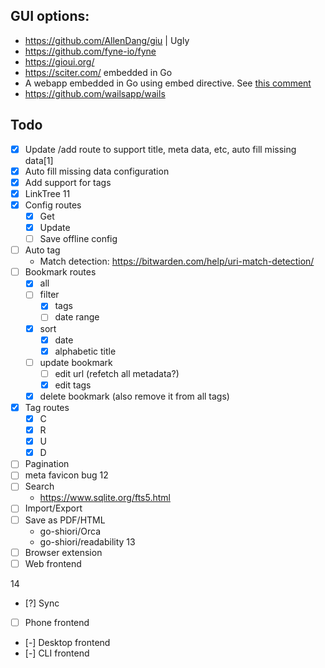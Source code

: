 ## GUI options:

- https://github.com/AllenDang/giu | Ugly
- https://github.com/fyne-io/fyne 
- https://gioui.org/
- https://sciter.com/ embedded in Go
- A webapp embedded in Go using embed directive. See [this comment](https://www.reddit.com/r/golang/comments/lmvut7/comment/gnz8kct/)
- https://github.com/wailsapp/wails


## Todo

- [x] Update /add route to support title, meta data, etc, auto fill missing data[1]
- [x] Auto fill missing data configuration
- [x] Add support for tags
- [x] LinkTree 
11
- [x] Config routes
  - [x] Get
  - [x] Update
  - [ ] Save offline config
- [ ] Auto tag
  - Match detection: https://bitwarden.com/help/uri-match-detection/
- [ ] Bookmark routes
  - [x] all 
  - [ ] filter
    - [x] tags
    - [ ] date range
  - [x] sort
    - [x] date
    - [x] alphabetic title
  - [ ] update bookmark
    - [ ] edit url (refetch all metadata?)
    - [x] edit tags
  - [x] delete bookmark (also remove it from all tags)
- [x] Tag routes
  - [x] C
  - [x] R
  - [x] U
  - [x] D
- [ ] Pagination
- [ ] meta favicon bug
12
- [ ] Search
  - https://www.sqlite.org/fts5.html
- [ ] Import/Export
- [ ] Save as PDF/HTML
  - go-shiori/Orca
  - go-shiori/readability
13
- [ ] Browser extension
- [ ] Web frontend

14
- [?] Sync
- [ ] Phone frontend


- [-] Desktop frontend
- [-] CLI frontend
	